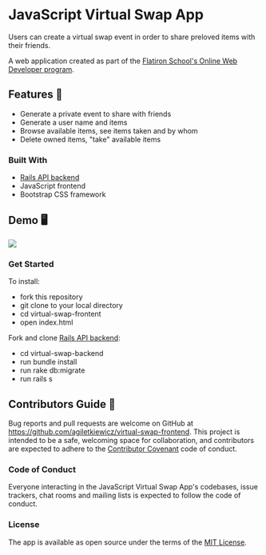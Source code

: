 # JavaScript Virtual Swap App


Users can create a virtual swap event in order to share preloved items with their friends.

A web application created as part of the [Flatiron School's Online Web Developer program](https://flatironschool.com/).


## Features 🌟

* Generate a private event to share with friends
* Generate a user name and items
* Browse available items, see items taken and by whom
* Delete owned items, "take" available items

### Built With 

* [Rails API backend](https://github.com/agiletkiewicz/virtual-swap-backend)
* JavaScript frontend
* Bootstrap CSS framework



## Demo 🖥


![](virtual-swap-app.gif)


### Get Started


To install:
* fork this repository
* git clone to your local directory
* cd virtual-swap-frontent
* open index.html

Fork and clone [Rails API backend](https://github.com/agiletkiewicz/virtual-swap-backend):
* cd virtual-swap-backend
* run bundle install
* run rake db:migrate
* run rails s



## Contributors Guide 👋

Bug reports and pull requests are welcome on GitHub at https://github.com/agiletkiewicz/virtual-swap-frontend. This project is intended to be a safe, welcoming space for collaboration, and contributors are expected to adhere to the [Contributor Covenant](http://contributor-covenant.org) code of conduct.

### Code of Conduct

Everyone interacting in the JavaScript Virtual Swap App's codebases, issue trackers, chat rooms and mailing lists is expected to follow the code of conduct.

### License

The app is available as open source under the terms of the [MIT License](https://opensource.org/licenses/MIT).

